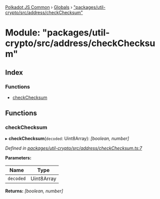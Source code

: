 [Polkadot JS Common](../README.md) › [Globals](../globals.md) › ["packages/util-crypto/src/address/checkChecksum"](_packages_util_crypto_src_address_checkchecksum_.md)

# Module: "packages/util-crypto/src/address/checkChecksum"

## Index

### Functions

* [checkChecksum](_packages_util_crypto_src_address_checkchecksum_.md#checkchecksum)

## Functions

###  checkChecksum

▸ **checkChecksum**(`decoded`: Uint8Array): *[boolean, number]*

*Defined in [packages/util-crypto/src/address/checkChecksum.ts:7](https://github.com/polkadot-js/common/blob/08817d19/packages/util-crypto/src/address/checkChecksum.ts#L7)*

**Parameters:**

Name | Type |
------ | ------ |
`decoded` | Uint8Array |

**Returns:** *[boolean, number]*
